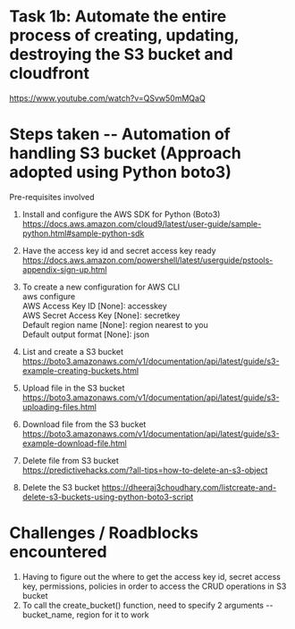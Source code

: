 # Task 1b: Automate the entire process of creating, updating, destroying the S3 bucket and cloudfront
https://www.youtube.com/watch?v=QSvw50mMQaQ


# Steps taken -- Automation of handling S3 bucket (Approach adopted using Python boto3)
Pre-requisites involved
1. Install and configure the AWS SDK for Python (Boto3) \
https://docs.aws.amazon.com/cloud9/latest/user-guide/sample-python.html#sample-python-sdk
2. Have the access key id and secret access key ready \
https://docs.aws.amazon.com/powershell/latest/userguide/pstools-appendix-sign-up.html
3. To create a new configuration for AWS CLI \
   aws configure\
   AWS Access Key ID [None]: accesskey\
   AWS Secret Access Key [None]: secretkey\
   Default region name [None]: region nearest to you\
   Default output format [None]: json

4. List and create a S3 bucket \
https://boto3.amazonaws.com/v1/documentation/api/latest/guide/s3-example-creating-buckets.html

5. Upload file in the S3 bucket \
https://boto3.amazonaws.com/v1/documentation/api/latest/guide/s3-uploading-files.html

6. Download file from the S3 bucket \
https://boto3.amazonaws.com/v1/documentation/api/latest/guide/s3-example-download-file.html

7. Delete file from S3 bucket \
https://predictivehacks.com/?all-tips=how-to-delete-an-s3-object

8. Delete the S3 bucket
https://dheeraj3choudhary.com/listcreate-and-delete-s3-buckets-using-python-boto3-script

# Challenges / Roadblocks encountered 
1. Having to figure out the where to get the access key id, secret access key, permissions, policies in order to access the CRUD operations in S3 bucket
2. To call the create_bucket() function, need to specify 2 arguments -- bucket_name, region for it to work
